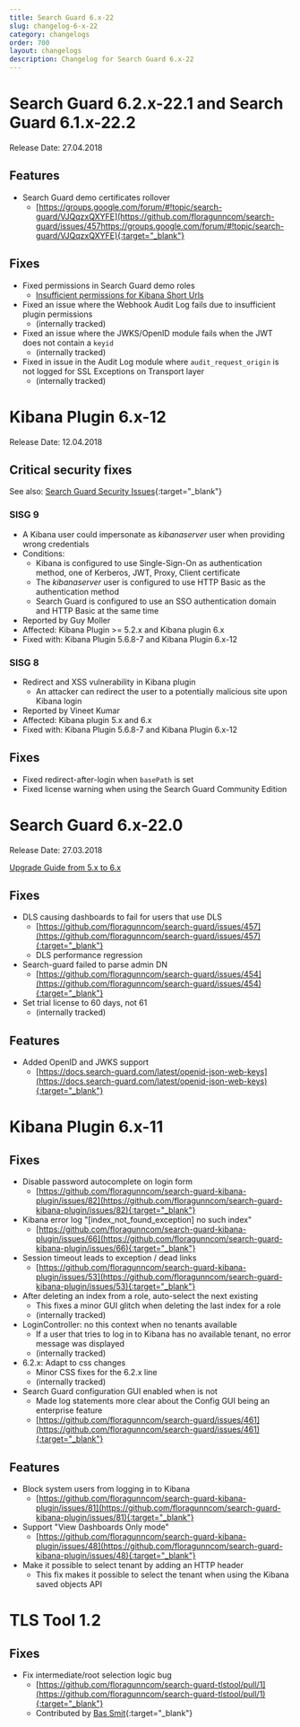 ```yaml
---
title: Search Guard 6.x-22
slug: changelog-6-x-22
category: changelogs
order: 700
layout: changelogs
description: Changelog for Search Guard 6.x-22
---
```


<!---
Copryight 2017 floragunn GmbH
-->

# Search Guard 6.2.x-22.1 and Search Guard 6.1.x-22.2

Release Date: 27.04.2018

## Features

* Search Guard demo certificates rollover
  * [https://groups.google.com/forum/#!topic/search-guard/VJQqzxQXYFE](https://github.com/floragunncom/search-guard/issues/457https://groups.google.com/forum/#!topic/search-guard/VJQqzxQXYFE){:target="_blank"}

## Fixes

* Fixed permissions in Search Guard demo roles
  * [Insufficient permissions for Kibana Short Urls ](https://github.com/floragunncom/search-guard/issues/451)
* Fixed an issue where the Webhook Audit Log fails due to insufficient plugin permissions
  * (internally tracked)
* Fixed an issue where the JWKS/OpenID module fails when the JWT does not contain a `keyid`
  * (internally tracked)
* Fixed in issue in the Audit Log module where `audit_request_origin` is not logged for SSL Exceptions on Transport layer
  * (internally tracked)

# Kibana Plugin 6.x-12

Release Date: 12.04.2018

## Critical security fixes

See also: [Search Guard Security Issues](https://github.com/floragunncom/search-guard/wiki/Security-Issues){:target="_blank"}

### SISG 9
* A Kibana user could impersonate as _kibanaserver_ user when providing wrong credentials
* Conditions:
  * Kibana is configured to use Single-Sign-On as authentication method, one of Kerberos, JWT, Proxy, Client certificate
  * The _kibanaserver_ user is configured to use HTTP Basic as the authentication method
  * Search Guard is configured to use an SSO authentication domain and HTTP Basic at the same time
* Reported by Guy Moller
* Affected: Kibana Plugin >= 5.2.x  and Kibana plugin 6.x 
* Fixed with: Kibana Plugin 5.6.8-7 and Kibana Plugin 6.x-12

### SISG 8
* Redirect and XSS vulnerability in Kibana plugin
  * An attacker can redirect the user to a potentially malicious site upon Kibana login
* Reported by Vineet Kumar
* Affected: Kibana plugin 5.x and 6.x
* Fixed with: Kibana Plugin 5.6.8-7 and Kibana Plugin 6.x-12

## Fixes

* Fixed redirect-after-login when `basePath` is set
* Fixed license warning when using the Search Guard Community Edition

# Search Guard 6.x-22.0

Release Date: 27.03.2018

[Upgrade Guide from 5.x to 6.x](../_docs/upgrading_5_6.md)

## Fixes 
* DLS causing dashboards to fail for users that use DLS
  * [https://github.com/floragunncom/search-guard/issues/457](https://github.com/floragunncom/search-guard/issues/457){:target="_blank"}
  * DLS performance regression
* Search-guard failed to parse admin DN 
  * [https://github.com/floragunncom/search-guard/issues/454](https://github.com/floragunncom/search-guard/issues/454){:target="_blank"}
* Set trial license to 60 days, not 61
  * (internally tracked) 

## Features

* Added OpenID and JWKS support 
  * [https://docs.search-guard.com/latest/openid-json-web-keys](https://docs.search-guard.com/latest/openid-json-web-keys){:target="_blank"}

# Kibana Plugin 6.x-11

## Fixes 
* Disable password autocomplete on login form
  * [https://github.com/floragunncom/search-guard-kibana-plugin/issues/82](https://github.com/floragunncom/search-guard-kibana-plugin/issues/82){:target="_blank"}
* Kibana error log "[index\_not\_found\_exception] no such index"
  * [https://github.com/floragunncom/search-guard-kibana-plugin/issues/66](https://github.com/floragunncom/search-guard-kibana-plugin/issues/66){:target="_blank"}
* Session timeout leads to exception / dead links
  * [https://github.com/floragunncom/search-guard-kibana-plugin/issues/53](https://github.com/floragunncom/search-guard-kibana-plugin/issues/53){:target="_blank"}
* After deleting an index from a role, auto-select the next existing
  * This fixes a minor GUI glitch when deleting the last index for a role
  * (internally tracked)
* LoginController: no this context when no tenants available 
  * If a user that tries to log in to Kibana has no available tenant, no error message was displayed 
  * (internally tracked)
* 6.2.x: Adapt to css changes 
  * Minor CSS fixes for the 6.2.x line  
  * (internally tracked)
* Search Guard configuration GUI enabled when is not
  * Made log statements more clear about the Config GUI being an enterprise feature 
  * [https://github.com/floragunncom/search-guard/issues/461](https://github.com/floragunncom/search-guard/issues/461){:target="_blank"}  

## Features

* Block system users from logging in to Kibana
  * [https://github.com/floragunncom/search-guard-kibana-plugin/issues/81](https://github.com/floragunncom/search-guard-kibana-plugin/issues/81){:target="_blank"}  
* Support "View Dashboards Only mode"
  * [https://github.com/floragunncom/search-guard-kibana-plugin/issues/48](https://github.com/floragunncom/search-guard-kibana-plugin/issues/48){:target="_blank"}
* Make it possible to select tenant by adding an HTTP header
  * This fix makes it possible to select the tenant when using the Kibana saved objects API 
  
  
# TLS Tool 1.2

## Fixes 
* Fix intermediate/root selection logic bug
  * [https://github.com/floragunncom/search-guard-tlstool/pull/1](https://github.com/floragunncom/search-guard-tlstool/pull/1){:target="_blank"}
  * Contributed by [Bas Smit](https://github.com/fbs){:target="_blank"} 